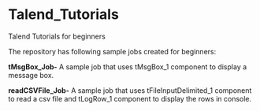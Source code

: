 # Talend_Tutorials
Talend Tutorials for beginners 

The repository has following sample jobs created for beginners:

**tMsgBox_Job-** A sample job that uses tMsgBox_1 component to display a message box.

**readCSVFile_Job-** A sample job that uses tFileInputDelimited_1 component to read a csv file and tLogRow_1 component to display the rows in console.
